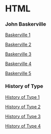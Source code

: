 HTML
====

### John Baskerville

[Baskerville 1](https://cal-orr.github.io/john_baskerville/johnbaskerville.html)

[Baskerville 2](https://cal-orr.github.io/john_baskerville/johnbaskerville2.html)

[Baskerville 3](https://cal-orr.github.io/john_baskerville/johnbaskerville3.html)

[Baskerville 4](https://cal-orr.github.io/john_baskerville/johnbaskerville4.html)

[Baskerville 5](https://cal-orr.github.io/john_baskerville/johnbaskerville5.html)


### History of Type

[History of Type 1](https://cal-orr.github.io/john_baskerville/type1.html)

[History of Type 2](https://cal-orr.github.io/john_baskerville/type2.html)

[History of Type 3](https://cal-orr.github.io/john_baskerville/type3.html)

[History of Type 4](https://cal-orr.github.io/john_baskerville/type4.html)

